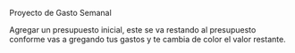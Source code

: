 Proyecto de Gasto Semanal

Agregar un presupuesto inicial, este se va restando al presupuesto conforme vas a gregando tus gastos y te cambia de color el valor restante.
